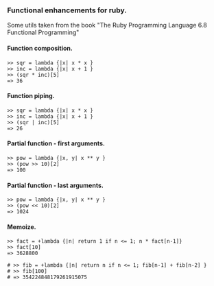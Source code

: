 ### Functional enhancements for ruby.

Some utils taken from the book "The Ruby Programming Language 6.8 Functional Programming"


#### Function composition.
    >> sqr = lambda {|x| x * x }
    >> inc = lambda {|x| x + 1 }
    >> (sqr * inc)[5]
    => 36

#### Function piping.
    >> sqr = lambda {|x| x * x }
    >> inc = lambda {|x| x + 1 }
    >> (sqr | inc)[5]
    => 26

#### Partial function - first arguments.
    >> pow = lambda {|x, y| x ** y }
    >> (pow >> 10)[2]
    => 100

#### Partial function - last arguments.
    >> pow = lambda {|x, y| x ** y }
    >> (pow << 10)[2]
    => 1024

#### Memoize.
    >> fact = +lambda {|n| return 1 if n <= 1; n * fact[n-1]}
    >> fact[10]
    => 3628800

    # >> fib = +lambda {|n| return n if n <= 1; fib[n-1] + fib[n-2] }
    # >> fib[100]
    # => 354224848179261915075 
